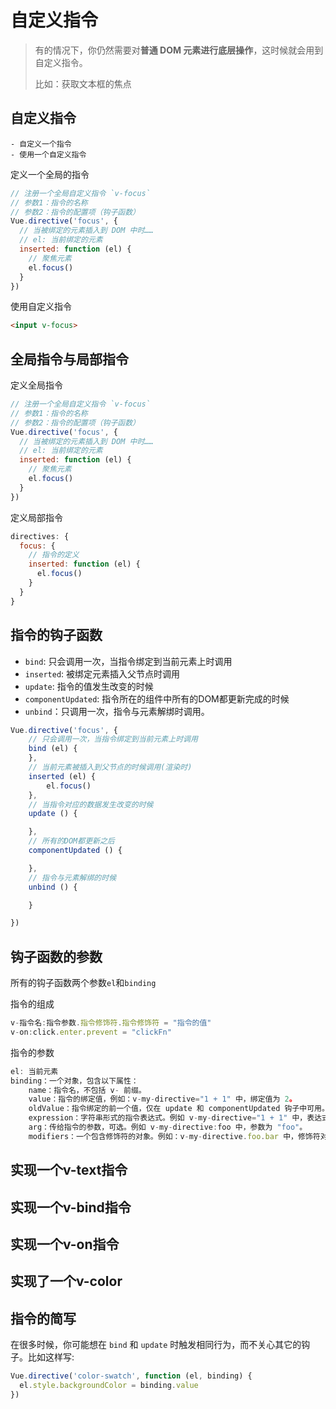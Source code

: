# 自定义指令

> 有的情况下，你仍然需要对**普通 DOM 元素进行底层操作**，这时候就会用到自定义指令。
>
> 比如：获取文本框的焦点 

## 自定义指令

```
- 自定义一个指令
- 使用一个自定义指令
```

定义一个全局的指令

```js
// 注册一个全局自定义指令 `v-focus`
// 参数1：指令的名称
// 参数2：指令的配置项（钩子函数）
Vue.directive('focus', {
  // 当被绑定的元素插入到 DOM 中时……
  // el: 当前绑定的元素
  inserted: function (el) {
    // 聚焦元素
    el.focus()
  }
})
```

使用自定义指令

```html
<input v-focus>
```



## 全局指令与局部指令

定义全局指令

```js
// 注册一个全局自定义指令 `v-focus`
// 参数1：指令的名称
// 参数2：指令的配置项（钩子函数）
Vue.directive('focus', {
  // 当被绑定的元素插入到 DOM 中时……
  // el: 当前绑定的元素
  inserted: function (el) {
    // 聚焦元素
    el.focus()
  }
})
```

定义局部指令

```js
directives: {
  focus: {
    // 指令的定义
    inserted: function (el) {
      el.focus()
    }
  }
}
```

## 指令的钩子函数

+ `bind`:  只会调用一次，当指令绑定到当前元素上时调用
+ `inserted`: 被绑定元素插入父节点时调用
+ `update`: 指令的值发生改变的时候
+ `componentUpdated`: 指令所在的组件中所有的DOM都更新完成的时候
+ `unbind`：只调用一次，指令与元素解绑时调用。

```js
Vue.directive('focus', {
    // 只会调用一次，当指令绑定到当前元素上时调用
    bind (el) {
    },
    // 当前元素被插入到父节点的时候调用(渲染时)
    inserted (el) {
        el.focus()
    },
    // 当指令对应的数据发生改变的时候
    update () {

    },
    // 所有的DOM都更新之后
    componentUpdated () {

    },
    // 指令与元素解绑的时候
    unbind () {

    }

})
```

## 钩子函数的参数

所有的钩子函数两个参数`el`和`binding`

指令的组成

```js
v-指令名:指令参数.指令修饰符.指令修饰符 = "指令的值"
v-on:click.enter.prevent = "clickFn"
```

指令的参数

```js
el: 当前元素
binding：一个对象，包含以下属性：
    name：指令名，不包括 v- 前缀。
    value：指令的绑定值，例如：v-my-directive="1 + 1" 中，绑定值为 2。
    oldValue：指令绑定的前一个值，仅在 update 和 componentUpdated 钩子中可用。无论值是否改变都可用。
    expression：字符串形式的指令表达式。例如 v-my-directive="1 + 1" 中，表达式为 "1 + 1"。
    arg：传给指令的参数，可选。例如 v-my-directive:foo 中，参数为 "foo"。
    modifiers：一个包含修饰符的对象。例如：v-my-directive.foo.bar 中，修饰符对象为 { foo: true, bar: true }。
```



## 实现一个v-text指令

## 实现一个v-bind指令

## 实现一个v-on指令

## 实现了一个v-color



## 指令的简写

在很多时候，你可能想在 `bind` 和 `update` 时触发相同行为，而不关心其它的钩子。比如这样写:

```js
Vue.directive('color-swatch', function (el, binding) {
  el.style.backgroundColor = binding.value
})
```

